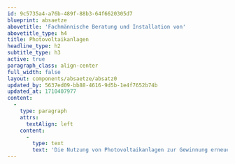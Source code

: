 ```yaml
---
id: 9c5735a4-a76b-489f-88b3-64f6620305d7
blueprint: absaetze
abovetitle: 'Fachmännische Beratung und Installation von'
abovetitle_type: h4
title: Photovoltaikanlagen
headline_type: h2
subtitle_type: h3
active: true
paragraph_class: align-center
full_width: false
layout: components/absaetze/absatz0
updated_by: 5637ed09-bb88-4616-9d5b-1e4f7652b74b
updated_at: 1710407977
content:
  -
    type: paragraph
    attrs:
      textAlign: left
    content:
      -
        type: text
        text: 'Die Nutzung von Photovoltaikanlagen zur Gewinnung erneuerbarer Energie ist heute mehr denn je von großer Bedeutung. Um sicherzustellen, dass Ihre Investition effizient und nachhaltig ist, ist die professionelle Beratung und Installation durch uns als Expertenteam unerlässlich. In diesem Artikel erfahren Sie, warum es wichtig ist, auf unser Know-how zu setzen.'
---
```

